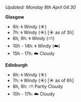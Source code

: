 *Updated: Monday 8th April 04:30*

**Glasgow**

* 6h: :cyclone: Windy (:sunny:)
* 7h: :cyclone: Windy (:sunny:) [:sunny: as of 3h]
* 8h, 9h: :cyclone: Windy (:partly_sunny:)
* 10h - 14h: :cyclone: Windy (:cloud:)
* 15h - 17h: :cloud: Cloudy

**Edinburgh**

* 6h: :cyclone: Windy (:sunny:)
* 7h: :cyclone: Windy (:sunny:) [:sunny: as of 6h]
* 8h, 9h: :partly_sunny: Partly Cloudy
* 10h - 17h: :cloud: Cloudy
